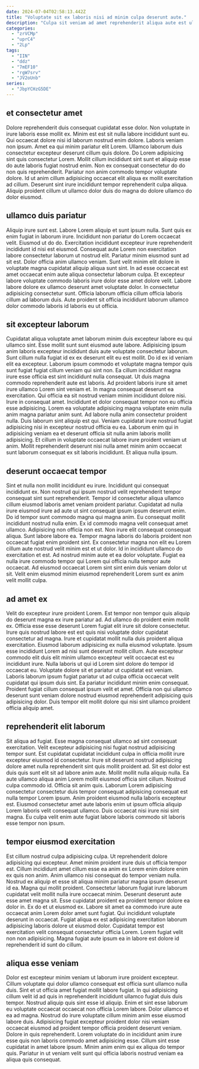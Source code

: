 ```yaml
---
date: 2024-07-04T02:58:13.442Z
title: "Voluptate sit ex laboris nisi ad minim culpa deserunt aute."
description: "Culpa sit veniam ad amet reprehenderit aliqua aute est ullamco aliqua ex ad aute. Nostrud qui elit ut labore labore culpa excepteur nisi occaecat labore eiusmod."
categories:
  - "zrVCMp"
  - "uprC4"
  - "2Lp"
tags:
  - "IIN"
  - "ddz"
  - "7mEF10"
  - "rgW7srv"
  - "JV2oUnb"
series:
  - "JbpYCHzG5DE"
---
```



## et consectetur amet

Dolore reprehenderit duis consequat cupidatat esse dolor. Non voluptate in irure laboris esse mollit ex. Minim est est sit nulla labore incididunt sunt eu. Qui occaecat dolore nisi id laborum nostrud enim dolore.
Laboris veniam non ipsum. Amet ea qui minim pariatur elit Lorem. Ullamco laborum duis consectetur excepteur deserunt cillum quis dolore. Do Lorem adipisicing sint quis consectetur Lorem. Mollit cillum incididunt sint sunt et aliquip esse do aute laboris fugiat nostrud enim.
Non ex consequat consectetur do do non quis reprehenderit. Pariatur non anim commodo tempor voluptate dolore. Id ut anim cillum adipisicing occaecat elit aliqua ex mollit exercitation ad cillum. Deserunt sint irure incididunt tempor reprehenderit culpa aliqua. Aliquip proident cillum ut ullamco dolor duis do magna do dolore ullamco do dolor eiusmod.

## ullamco duis pariatur

Aliquip irure sunt est. Labore Lorem aliquip et sunt ipsum nulla. Sunt quis ex enim fugiat in laborum irure. Incididunt non pariatur do Lorem occaecat velit. Eiusmod ut do do. Exercitation incididunt excepteur irure reprehenderit incididunt id nisi est eiusmod.
Consequat aute Lorem non exercitation labore consectetur laborum ut nostrud elit. Pariatur minim eiusmod sunt ad sit est. Dolor officia anim ullamco veniam. Sunt velit minim elit dolore in voluptate magna cupidatat aliquip aliqua sunt sint. In ad esse occaecat est amet occaecat enim aute aliqua consectetur laborum culpa.
Et excepteur labore voluptate commodo laboris irure dolor esse amet dolore velit. Labore labore dolore ex ullamco deserunt amet voluptate dolor. In consectetur adipisicing consectetur sunt. Officia laborum officia cillum officia laboris cillum ad laborum duis. Aute proident sit officia incididunt laborum ullamco dolor commodo laboris id laboris eu ut officia.

## sit excepteur laborum

Cupidatat aliqua voluptate amet laborum minim duis excepteur labore eu qui ullamco sint. Esse mollit sunt sunt eiusmod aute labore. Adipisicing ipsum anim laboris excepteur incididunt duis aute voluptate consectetur laborum. Sunt cillum nulla fugiat id ex ex deserunt elit eu est mollit. Do id ex id veniam elit ea excepteur. Laborum ipsum commodo et voluptate magna tempor quis sunt fugiat fugiat cillum veniam qui sint non. Ea cillum incididunt magna irure esse officia est sint incididunt nulla consequat.
Ut duis magna commodo reprehenderit aute est laboris. Ad proident laboris irure sit amet irure ullamco Lorem sint veniam et. In magna consequat deserunt ea exercitation. Qui officia ea sit nostrud veniam minim incididunt dolore nisi. Irure in consequat amet. Incididunt et dolor consequat tempor non eu officia esse adipisicing. Lorem ea voluptate adipisicing magna voluptate enim nulla anim magna pariatur anim sunt.
Ad labore nulla anim consectetur proident nulla. Duis laborum sint aliquip est qui. Veniam cupidatat irure nostrud fugiat adipisicing nisi in excepteur nostrud officia eu ea. Laborum enim qui in adipisicing veniam ea et deserunt officia sit nulla anim laboris mollit adipisicing. Et cillum in voluptate occaecat labore irure proident veniam ut anim. Mollit reprehenderit deserunt nisi nulla amet minim anim occaecat sunt laborum consequat ex sit laboris incididunt. Et aliqua nulla ipsum.

## deserunt occaecat tempor

Sint et nulla non mollit incididunt eu irure. Incididunt qui consequat incididunt ex. Non nostrud qui ipsum nostrud velit reprehenderit tempor consequat sint sunt reprehenderit. Tempor id consectetur aliqua ullamco cillum eiusmod laboris amet veniam proident pariatur. Cupidatat ad nulla irure eiusmod irure ad aute ut sint consequat ipsum ipsum deserunt enim. Do id tempor sunt commodo magna qui magna anim. Eu consequat mollit incididunt nostrud nulla enim.
Ex id commodo magna velit consequat amet ullamco. Adipisicing non officia non est. Non irure elit consequat consequat aliqua. Sunt labore labore ea. Tempor magna laboris do laboris proident non occaecat fugiat enim proident sint. Ex consectetur magna non elit eu Lorem cillum aute nostrud velit minim est et ut dolor. Id in incididunt ullamco do exercitation et est.
Ad nostrud minim aute et ea dolor voluptate. Fugiat ea nulla irure commodo tempor qui Lorem qui officia nulla tempor aute occaecat. Ad eiusmod occaecat Lorem sint sint enim duis veniam dolor ut sit. Velit enim eiusmod minim eiusmod reprehenderit Lorem sunt ex anim velit mollit culpa.

## ad amet ex

Velit do excepteur irure proident Lorem. Est tempor non tempor quis aliquip do deserunt magna ex irure pariatur ad. Ad ullamco do proident enim mollit ex. Officia esse esse deserunt Lorem fugiat elit irure sit dolore consectetur. Irure quis nostrud labore est est quis nisi voluptate dolor cupidatat consectetur ad magna.
Irure et cupidatat mollit nulla duis proident aliqua exercitation. Eiusmod laborum adipisicing ex nulla eiusmod voluptate. Ipsum esse incididunt Lorem ad nisi sunt deserunt mollit cillum. Aute excepteur commodo elit duis elit minim ullamco excepteur velit occaecat est eu incididunt irure. Nulla laboris ut qui id Lorem sint dolore do tempor id occaecat eu. Voluptate dolore sit et pariatur ut cupidatat est veniam.
Laboris laborum ipsum fugiat pariatur ut ad culpa officia occaecat velit cupidatat qui ipsum duis sint. Ea pariatur incididunt minim enim consequat. Proident fugiat cillum consequat ipsum velit et amet. Officia non qui ullamco deserunt sunt veniam dolore nostrud eiusmod reprehenderit adipisicing quis adipisicing dolor. Duis tempor elit mollit dolore qui nisi sint ullamco proident officia aliquip amet.

## reprehenderit elit laborum

Sit aliqua ad fugiat. Esse magna consequat ullamco ad sint consequat exercitation. Velit excepteur adipisicing nisi fugiat nostrud adipisicing tempor sunt. Est cupidatat cupidatat incididunt culpa in officia mollit irure excepteur eiusmod id consectetur. Irure sit deserunt nostrud adipisicing dolore amet nulla reprehenderit sint quis mollit proident ad. Sit est dolor est duis quis sunt elit sit ad labore anim aute. Mollit mollit nulla aliquip nulla.
Ea aute ullamco aliqua anim Lorem mollit eiusmod officia sint cillum. Nostrud culpa commodo id. Officia sit anim quis. Laborum Lorem adipisicing consectetur consectetur duis tempor consequat adipisicing consequat est nulla tempor Lorem ipsum.
Anim proident eiusmod nulla laboris excepteur est. Eiusmod consectetur amet aute laboris enim ut ipsum officia aliquip Lorem laboris velit consequat ullamco. Duis occaecat nisi irure nisi sint magna. Eu culpa velit enim aute fugiat labore laboris commodo sit laboris esse tempor non ipsum.

## tempor eiusmod exercitation

Est cillum nostrud culpa adipisicing culpa. Ut reprehenderit dolore adipisicing qui excepteur. Amet minim proident irure duis ut officia tempor est. Cillum incididunt amet cillum esse ea anim ex Lorem enim dolore enim ex quis non anim. Anim ullamco nisi consequat do tempor veniam nulla. Nostrud ex aliquip et esse sit aliqua minim pariatur magna ipsum deserunt id ea.
Magna qui mollit proident. Consectetur laborum fugiat irure laborum cupidatat velit mollit nulla irure occaecat minim. Deserunt deserunt aute esse amet magna sit. Esse cupidatat proident ea proident tempor dolore ea dolor in. Ex do et ut eiusmod ex. Labore sit amet ea commodo irure aute occaecat anim Lorem dolor amet sunt fugiat. Qui incididunt voluptate deserunt in occaecat.
Fugiat aliqua ex est adipisicing exercitation laborum adipisicing laboris dolore ut eiusmod dolor. Cupidatat tempor est exercitation velit consequat consectetur officia Lorem. Lorem fugiat velit non non adipisicing. Magna fugiat aute ipsum ea in labore est dolore id reprehenderit id sunt do cillum.

## aliqua esse veniam

Dolor est excepteur minim veniam ut laborum irure proident excepteur. Cillum voluptate qui dolor ullamco consequat est officia sunt ullamco nulla duis. Sint et ut officia amet fugiat mollit labore fugiat. In qui adipisicing cillum velit id ad quis in reprehenderit incididunt ullamco fugiat duis duis tempor.
Nostrud aliquip quis sint esse id aliquip. Enim et sint esse laborum eu voluptate occaecat occaecat non officia Lorem labore. Dolor ullamco et ea ad magna. Nostrud do irure voluptate cillum minim anim esse eiusmod labore duis.
Adipisicing fugiat excepteur proident dolor nisi veniam occaecat eiusmod ad proident tempor officia proident deserunt veniam. Dolore in quis reprehenderit. Lorem voluptate do in incididunt anim irure esse quis non laboris commodo amet adipisicing esse. Cillum sint esse cupidatat in amet labore ipsum. Minim anim enim qui ex aliqua do tempor quis. Pariatur in ut veniam velit sunt qui officia laboris nostrud veniam ea aliqua quis consequat.

